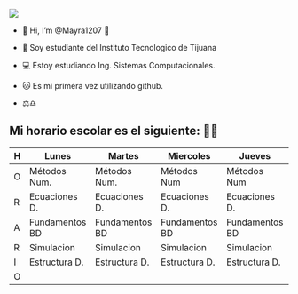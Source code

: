 ![](https://images.cooltext.com/5549110.png)


- 👋 Hi, I’m @Mayra1207 🌼
 
- 👀 Soy estudiante del Instituto Tecnologico de Tijuana

- 💻 Estoy estudiando Ing. Sistemas Computacionales.

- 🐱 Es mi primera vez utilizando github.

-  ⚖♎

Mi horario escolar es el siguiente: 📆📅
 -----------------------------------------------------------------------------------
| H | Lunes         | Martes        | Miercoles     | Jueves        | Viernes       |
|---|---------------|---------------|---------------|---------------|---------------|
| O | Métodos Num.  | Métodos Num.  | Métodos Num   | Métodos Num   | Libre         |
| R | Ecuaciones D. | Ecuaciones D. | Ecuaciones D. | Ecuaciones D. | Ecuaciones D. |
| A | Fundamentos BD| Fundamentos BD| Fundamentos BD| Fundamentos BD| Fundamentos BD|
| R | Simulacion    | Simulacion    | Simulacion    | Simulacion    | Simulacion    |
| I | Estructura D. | Estructura D. | Estructura D. | Estructura D. | Estructura D. |
| O | | | | | Libre         |


<!---
Mayra1207/Mayra1207 is a ✨ special ✨ repository because its `README.md` (this file) appears on your GitHub profile.
You can click the Preview link to take a look at your changes.
--->
